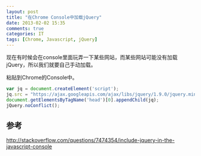 ```yaml
---
layout: post
title: "在Chrome Console中加载jQuery"
date: 2013-02-02 15:35
comments: true
categories: IT
tags: [Chrome, Javascript, jQuery]
---
```


现在有时候会在console里面玩弄一下某些网站，而某些网站可能没有加载jQuery，所以我们就要自己手动加载。

粘贴到Chrome的Console中。

``` javascript Load jQuery from Console
var jq = document.createElement('script');
jq.src = "https://ajax.googleapis.com/ajax/libs/jquery/1.9.0/jquery.min.js";
document.getElementsByTagName('head')[0].appendChild(jq);
jQuery.noConflict();
```

<!-- more -->

## 参考
<http://stackoverflow.com/questions/7474354/include-jquery-in-the-javascript-console>
